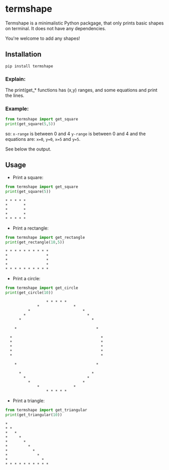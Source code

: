 # termshape
Termshape is a minimalistic Python packgage, that only prints basic 
shapes on terminal. 
It does not have any dependencies.

You're welcome to add any shapes!

## Installation 

```
pip install termshape
```

### Explain:
The print(get_* functions has (x,y) ranges, and some equations and print the lines.

### Example:
```python
from termshape import get_square
print(get_square(5,5))
```
so: 
`x-range` is between 0 and 4
`y-range` is between 0 and 4
and the equations are:
`x=0`, `y=0`, `x=5` and `y=5`.

See below the output.

## Usage

* Print a square:
```python
from termshape import get_square
print(get_square(5))
```
```
* * * * *
*       *
*       *
*       *
* * * * *
```

* Print a rectangle:
```python
from termshape import get_rectangle 
print(get_rectangle(10,5))
```
```
* * * * * * * * * *
*                 *
*                 *
*                 *
* * * * * * * * * *
```

* Print a circle:
```python
from termshape import get_circle
print(get_circle(10))
```
```
                  * * * * *                
              *               *            
          *                       *        
        *                           *      
      *                               *    
                                           
    *                                   *  
                                           
  *                                       *
  *                                       *
  *                                       *
  *                                       *
  *                                       *
                                           
    *                                   *  
                                           
      *                               *    
        *                           *      
          *                       *        
              *               *            
                  * * * * *                
```

* Print a triangle:
```python
from termshape import get_triangular
print(get_triangular(10))
```
```
*                  
* *                
*   *              
*     *            
*       *          
*         *        
*           *      
*             *    
*               *  
* * * * * * * * * *
```
